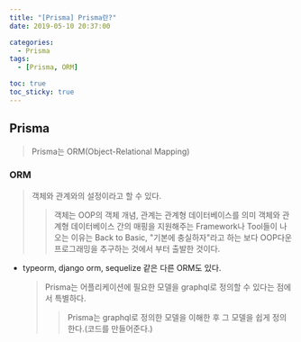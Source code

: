 ```yaml
---
title: "[Prisma] Prisma란?"
date: 2019-05-10 20:37:00

categories:
  - Prisma
tags:
  - [Prisma, ORM]

toc: true
toc_sticky: true
---
```


## Prisma

> Prisma는 ORM(Object-Relational Mapping)

### ORM

> 객체와 관계와의 설정이라고 할 수 있다.
>
> > 객체는 OOP의 객체 개념, 관계는 관계형 데이터베이스를 의미
> > 객체와 관계형 데이터베이스 간의 매핑을 지원해주는 Framework나 Tool들이 나오는 이유는
> > Back to Basic, "기본에 충실하자"라고 하는 보다 OOP다운 프로그래밍을 추구하는 것에서 부터 출발한 것이다.

- typeorm, django orm, sequelize 같은 다른 ORM도 있다.
  > Prisma는 어플리케이션에 필요한 모델을 graphql로 정의할 수 있다는 점에서 특별하다.
  >
  > > Prisma는 graphql로 정의한 모델을 이해한 후 그 모델을 쉽게 정의한다.(코드를 만들어준다.)

